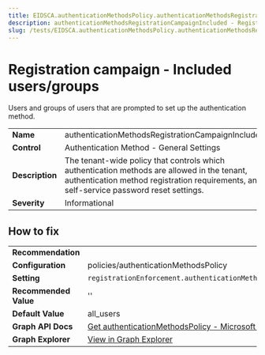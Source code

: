 ```yaml
---
title: EIDSCA.authenticationMethodsPolicy.authenticationMethodsRegistrationCampaignIncluded
description: authenticationMethodsRegistrationCampaignIncluded - Registration campaign - Included users/groups
slug: /tests/EIDSCA.authenticationMethodsPolicy.authenticationMethodsRegistrationCampaignIncluded
---
```


# Registration campaign - Included users/groups

Users and groups of users that are prompted to set up the authentication method.

| | |
|-|-|
| **Name** | authenticationMethodsRegistrationCampaignIncluded |
| **Control** | Authentication Method - General Settings |
| **Description** | The tenant-wide policy that controls which authentication methods are allowed in the tenant, authentication method registration requirements, and self-service password reset settings. |
| **Severity** | Informational |

## How to fix
| | |
|-|-|
| **Recommendation** |  |
| **Configuration** | policies/authenticationMethodsPolicy |
| **Setting** | `registrationEnforcement.authenticationMethodsRegistrationCampaign.includeTargets.id` |
| **Recommended Value** | '' |
| **Default Value** | all_users |
| **Graph API Docs** | [Get authenticationMethodsPolicy - Microsoft Graph v1.0 - Microsoft Learn](https://learn.microsoft.com/en-us/graph/api/authenticationmethodspolicy-get) |
| **Graph Explorer** | [View in Graph Explorer](https://developer.microsoft.com/en-us/graph/graph-explorer?request=policies/authenticationMethodsPolicy&method=GET&version=beta&GraphUrl=https://graph.microsoft.com) |



